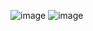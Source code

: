 ![image](https://user-images.githubusercontent.com/96978184/219142646-40630854-e25a-4683-8b3f-e84b37ce3e09.png)
![image](https://user-images.githubusercontent.com/96978184/219142848-8bb8ccb7-be77-4d50-b6b6-90226c8b3217.png)
